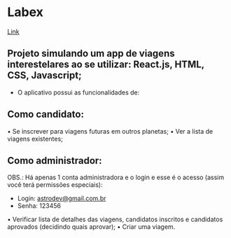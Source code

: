 # Labex

[Link](wholesale-game.surge.sh)

## Projeto simulando um app de viagens interestelares ao se utilizar: React.js, HTML, CSS, Javascript;

- O aplicativo possui as funcionalidades de:

## Como candidato:

• Se inscrever para viagens futuras em outros planetas;
• Ver a lista de viagens existentes;

## Como administrador: 
OBS.: Há apenas 1 conta administradora e o login e esse é o acesso (assim você terá permissões especiais):
- Login: astrodev@gmail.com.br
- Senha: 123456

• Verificar lista de detalhes das viagens, candidatos inscritos e candidatos aprovados (decidindo quais aprovar);
• Criar uma viagem.
